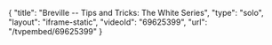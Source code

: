 {
    "title": "Breville -- Tips and Tricks: The White Series",
    "type": "solo",
    "layout": "iframe-static",
    "videoId": "69625399",
    "url": "\/tvpembed\/69625399"
}